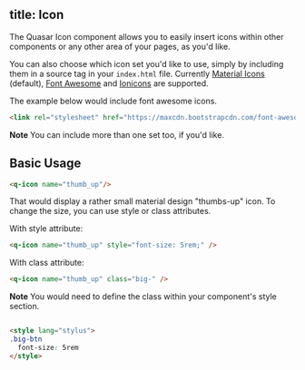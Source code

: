 title: Icon
---

The Quasar Icon component allows you to easily insert icons within other components or any other area of your pages, as you'd like. 

You can also choose which icon set you'd like to use, simply by including them in a source tag in your `index.html` file. Currently [Material Icons](https://material.io/icons/) (default), [Font Awesome](http://fontawesome.io/icons/) and [Ionicons](http://ionicons.com/) are supported.

The example below would include font awesome icons.

```html
<link rel="stylesheet" href="https://maxcdn.bootstrapcdn.com/font-awesome/4.7.0/css/font-awesome.min.css">
```
**Note**
You can include more than one set too, if you'd like.

<input type="hidden" data-fullpage-demo="components/button">

## Basic Usage

```html
<q-icon name="thumb_up"/>

```

That would display a rather small material design "thumbs-up" icon. To change the size, you can use style or class attributes.  

With style attribute:

```html
<q-icon name="thumb_up" style="font-size: 5rem;" />

```

With class attribute:


```html
<q-icon name="thumb_up" class="big-" />

```

**Note**
You would need to define the class within your component's style section.

```html

<style lang="stylus">
.big-btn
  font-size: 5rem
</style>

``` 
